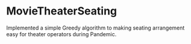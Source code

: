 # MovieTheaterSeating
Implemented a simple Greedy algorithm to making seating arrangement easy for theater operators during Pandemic.
